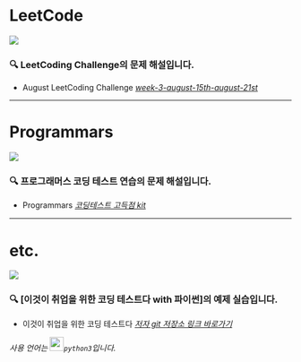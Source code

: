 # LeetCode
<img src= "https://github.com/Jihyun22/Jihyun22.github.io/blob/master/_posts/images/Leetcode.png?raw=true" align="center">

### 🔍 LeetCoding Challenge의 문제 해설입니다.
- August LeetCoding Challenge [*week-3-august-15th-august-21st*](https://leetcode.com/explore/challenge/card/august-leetcoding-challenge/551/week-3-august-15th-august-21st/)

---
# Programmars
<img src= "https://github.com/Jihyun22/Jihyun22.github.io/blob/master/_posts/images/programmars.png?raw=true" align="center">

### 🔍 프로그래머스 코딩 테스트 연습의 문제 해설입니다.
- Programmars [*코딩테스트 고득점 kit*](https://programmers.co.kr/learn/challenges?tab=algorithm_practice_kit)

---
# etc.
<img src= "https://github.com/Jihyun22/Jihyun22.github.io/blob/master/_posts/images/pythonforcodingtest.jpg?raw=true" align="center">

### 🔍 [이것이 취업을 위한 코딩 테스트다 with 파이썬]의 예제 실습입니다.
- 이것이 취업을 위한 코딩 테스트다 [*저자 git 저장소 링크 바로가기*](https://github.com/ndb796/python-for-coding-test)

*사용 언어는 <code><img height="25" src="https://github.com/Jihyun22/Jihyun22.github.io/blob/master/assets/images/python.png?raw=true">python3</code>입니다.*
